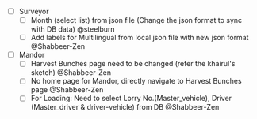 - [ ] Surveyor
    - [ ] Month (select list) from json file (Change the json format to sync with DB data)    @steelburn
    - [ ] Add labels for Multilingual from local json file with new json format @Shabbeer-Zen
    
- [ ] Mandor
    - [ ] Harvest Bunches page need to be changed (refer the khairul's sketch) @Shabbeer-Zen
    - [ ] No home page for Mandor, directly navigate to Harvest Bunches page @Shabbeer-Zen
    - [ ] For Loading: Need to select Lorry No.(Master_vehicle), Driver (Master_driver & driver-vehicle) from DB @Shabbeer-Zen
